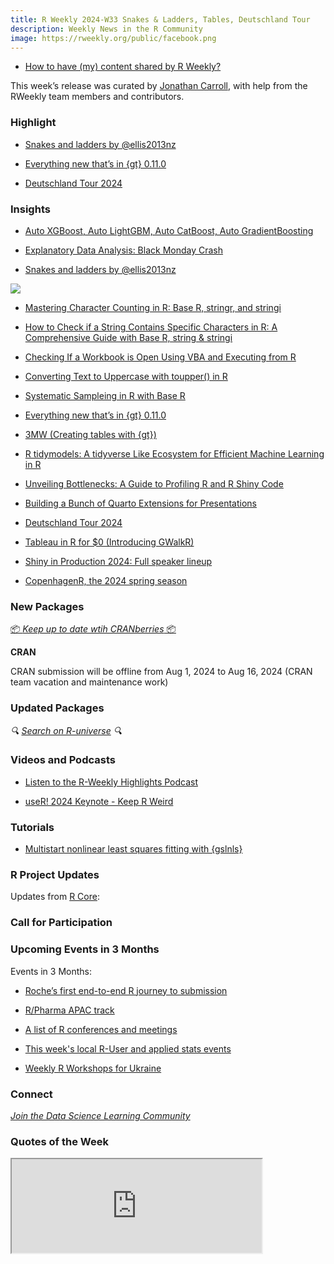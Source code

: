 ```yaml
---
title: R Weekly 2024-W33 Snakes & Ladders, Tables, Deutschland Tour
description: Weekly News in the R Community
image: https://rweekly.org/public/facebook.png
---
```


+ [How to have (my) content shared by R Weekly?](https://github.com/rweekly/rweekly.org#how-to-have-my-content-shared-by-r-weekly)

This week’s release was curated by [Jonathan Carroll](https://fosstodon.org/@jonocarroll), with help from the RWeekly team members and contributors.


### Highlight

+ [Snakes and ladders by @ellis2013nz](https://freerangestats.info/blog/2024/08/10/snakes-and-ladders)

+ [Everything new that’s in {gt} 0.11.0](https://posit.co/blog/everything-new-thats-in-gt-0-11-0/)

+ [Deutschland Tour 2024](https://www.datannery.com/posts/deutschland-tour-2024/)

### Insights


+ [Auto XGBoost, Auto LightGBM, Auto CatBoost, Auto GradientBoosting](https://thierrymoudiki.github.io/blog/2024/08/05/python/r/unibooster)

+ [Explanatory Data Analysis: Black Monday Crash](https://datageeek.com/2024/08/07/black-monday-crash/)

+ [Snakes and ladders by @ellis2013nz](https://freerangestats.info/blog/2024/08/10/snakes-and-ladders)

![](https://raw.githubusercontent.com/rweekly/image/master/2024/W33/snakesladders_600.png)

+ [Mastering Character Counting in R: Base R, stringr, and stringi](https://www.spsanderson.com/steveondata/posts/2024-08-09/)
+ [How to Check if a String Contains Specific Characters in R: A Comprehensive Guide with Base R, string & stringi](https://www.spsanderson.com/steveondata/posts/2024-08-08/)
+ [Checking If a Workbook is Open Using VBA and Executing from R](https://www.spsanderson.com/steveondata/posts/2024-08-07/)
+ [Converting Text to Uppercase with toupper() in R](https://www.spsanderson.com/steveondata/posts/2024-08-06/)
+ [Systematic Sampleing in R with Base R](https://www.spsanderson.com/steveondata/posts/2024-08-05/)

+ [Everything new that’s in {gt} 0.11.0](https://posit.co/blog/everything-new-thats-in-gt-0-11-0/)

+ [3MW (Creating tables with {gt})](https://3mw.albert-rapp.de/p/gt-intro)

+ [R tidymodels: A tidyverse Like Ecosystem for Efficient Machine Learning in R](https://www.appsilon.com/post/r-tidymodels)

+ [Unveiling Bottlenecks: A Guide to Profiling R and R Shiny Code](https://www.appsilon.com/post/a-guide-to-profiling-r-and-r-shiny-code)

+ [Building a Bunch of Quarto Extensions for Presentations](https://parmsam.medium.com/building-a-bunch-of-quarto-extensions-c16e9e13c700)

+ [Deutschland Tour 2024](https://www.datannery.com/posts/deutschland-tour-2024/)

+ [Tableau in R for $0 (Introducing GWalkR)](https://www.business-science.io/code-tools/2024/08/09/tableau-in-r-gwalkr.html)

+ [Shiny in Production 2024: Full speaker lineup](https://www.jumpingrivers.com/blog/shiny-in-production-2024-full-lineup/)

+ [CopenhagenR, the 2024 spring season](https://sumsar.net/blog/copenhagenr-2024-spring-season/)


### New Packages

<!-- <p class="added-hostname"><a href="https://rweekly.org/live" target="_blank" class="externalLink">📦 <i>Go Live for More New Pkgs</i> 📦</a></p> --> 
<p class="added-hostname"><a href="https://dirk.eddelbuettel.com/cranberries/cran/new/" target="_blank" class="externalLink">📦 <i>Keep up to date wtih CRANberries</i> 📦</a></p>

**CRAN**

CRAN submission will be offline from Aug 1, 2024 to Aug 16, 2024 (CRAN team vacation and maintenance work)

### Updated Packages

<i>🔍 [Search on R-universe](https://r-universe.dev/search/) 🔍</i>

### Videos and Podcasts

+ [Listen to the R-Weekly Highlights Podcast](https://serve.podhome.fm/r-weekly-highlights)

+ [useR! 2024 Keynote - Keep R Weird](https://youtu.be/KOQBfC1WPwM)

### Tutorials

+ [Multistart nonlinear least squares fitting with {gslnls}](https://jchau.org/2024/07/31/multistart-nonlinear-least-squares-with-gslnls/)

<!--<div class="post-more-begin></div><div class="post-more-end"></div>-->

### R Project Updates

Updates from [R Core](http://developer.r-project.org/blosxom.cgi/R-devel/NEWS):

### Call for Participation

### Upcoming Events in 3 Months

Events in 3 Months:

+ [Roche’s first end-to-end R journey to submission](https://posit.co/blog/roches-first-end-to-end-r-journey-to-submission/)

+ [R/Pharma APAC track](https://rinpharma.com/post/2024-07-17-apac-track/)

+ [A list of R conferences and meetings](https://jumpingrivers.github.io/meetingsR/events.html)

+ [This week's local R-User and applied stats events](https://community.rstudio.com/c/irl)

+ [Weekly R Workshops for Ukraine](https://sites.google.com/view/dariia-mykhailyshyna/main/r-workshops-for-ukraine)

### Connect

<i>[Join the Data Science Learning Community](https://DSLC.io/)</i>


### Quotes of the Week

<iframe src="https://vis.social/@datavisFriendly/112935402482857598/embed" width="400" allowfullscreen="allowfullscreen" sandbox="allow-scripts allow-same-origin allow-popups allow-popups-to-escape-sandbox allow-forms"></iframe>

